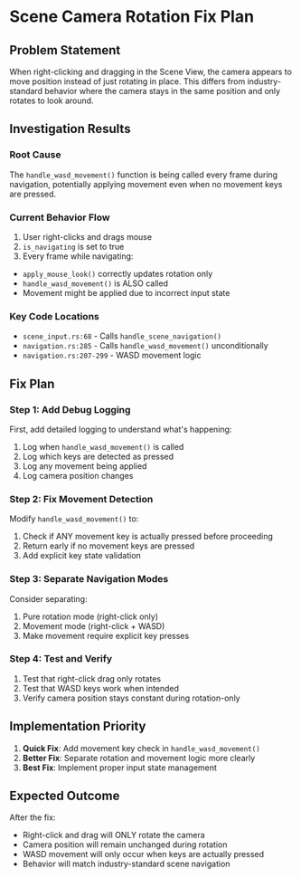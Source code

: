 # Scene Camera Rotation Fix Plan

## Problem Statement
When right-clicking and dragging in the Scene View, the camera appears to move position instead of just rotating in place. This differs from industry-standard behavior where the camera stays in the same position and only rotates to look around.

## Investigation Results

### Root Cause
The `handle_wasd_movement()` function is being called every frame during navigation, potentially applying movement even when no movement keys are pressed.

### Current Behavior Flow
1. User right-clicks and drags mouse
2. `is_navigating` is set to true
3. Every frame while navigating:
  - `apply_mouse_look()` correctly updates rotation only
  - `handle_wasd_movement()` is ALSO called
  - Movement might be applied due to incorrect input state

### Key Code Locations
- `scene_input.rs:68` - Calls `handle_scene_navigation()`
- `navigation.rs:285` - Calls `handle_wasd_movement()` unconditionally
- `navigation.rs:207-299` - WASD movement logic

## Fix Plan

### Step 1: Add Debug Logging
First, add detailed logging to understand what's happening:
1. Log when `handle_wasd_movement()` is called
2. Log which keys are detected as pressed
3. Log any movement being applied
4. Log camera position changes

### Step 2: Fix Movement Detection
Modify `handle_wasd_movement()` to:
1. Check if ANY movement key is actually pressed before proceeding
2. Return early if no movement keys are pressed
3. Add explicit key state validation

### Step 3: Separate Navigation Modes
Consider separating:
1. Pure rotation mode (right-click only)
2. Movement mode (right-click + WASD)
3. Make movement require explicit key presses

### Step 4: Test and Verify
1. Test that right-click drag only rotates
2. Test that WASD keys work when intended
3. Verify camera position stays constant during rotation-only

## Implementation Priority
1. **Quick Fix**: Add movement key check in `handle_wasd_movement()`
2. **Better Fix**: Separate rotation and movement logic more clearly
3. **Best Fix**: Implement proper input state management

## Expected Outcome
After the fix:
- Right-click and drag will ONLY rotate the camera
- Camera position will remain unchanged during rotation
- WASD movement will only occur when keys are actually pressed
- Behavior will match industry-standard scene navigation